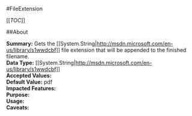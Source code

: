 #FileExtension

[[_TOC_]]

##About

**Summary:** Gets the [[System.String|http://msdn.microsoft.com/en-us/library/s1wwdcbf]] file extension that will be appended to the finished filename.  
**Data Type:** [[System.String|http://msdn.microsoft.com/en-us/library/s1wwdcbf]]  
**Accepted Values:**   
**Default Value:** pdf  
**Impacted Features:**   
**Purpose:**   
**Usage:**   
**Caveats:**   

